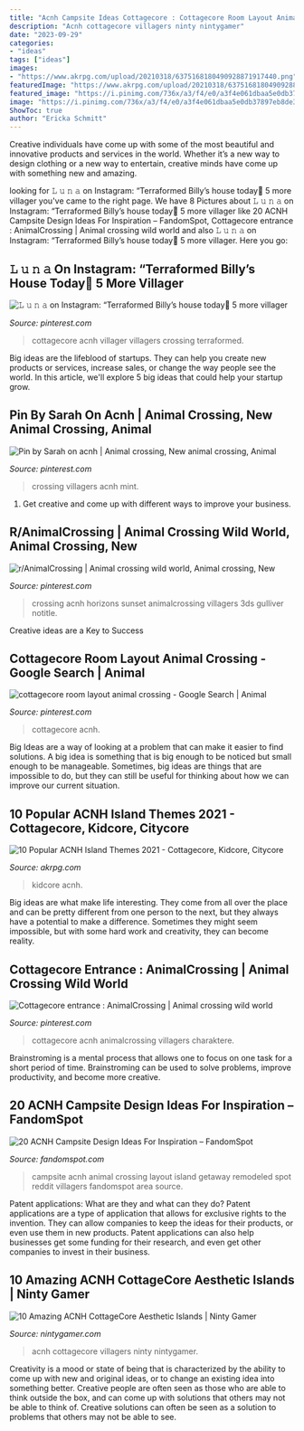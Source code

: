 ```yaml
---
title: "Acnh Campsite Ideas Cottagecore : Cottagecore Room Layout Animal Crossing"
description: "Acnh cottagecore villagers ninty nintygamer"
date: "2023-09-29"
categories:
- "ideas"
tags: ["ideas"]
images:
- "https://www.akrpg.com/upload/20210318/6375168180490928871917440.png"
featuredImage: "https://www.akrpg.com/upload/20210318/6375168180490928871917440.png"
featured_image: "https://i.pinimg.com/736x/a3/f4/e0/a3f4e061dbaa5e0db37897eb8de355db.jpg"
image: "https://i.pinimg.com/736x/a3/f4/e0/a3f4e061dbaa5e0db37897eb8de355db.jpg"
ShowToc: true
author: "Ericka Schmitt"
---
```



Creative individuals have come up with some of the most beautiful and innovative products and services in the world. Whether it’s a new way to design clothing or a new way to entertain, creative minds have come up with something new and amazing.

	

		
looking for 𝙻 𝚞 𝚗 𝚊 on Instagram: “Terraformed Billy’s house today🌾 5 more villager you've came to the right page. We have 8 Pictures about 𝙻 𝚞 𝚗 𝚊 on Instagram: “Terraformed Billy’s house today🌾 5 more villager like 20 ACNH Campsite Design Ideas For Inspiration – FandomSpot, Cottagecore entrance : AnimalCrossing | Animal crossing wild world and also 𝙻 𝚞 𝚗 𝚊 on Instagram: “Terraformed Billy’s house today🌾 5 more villager. Here you go:
		
    
## 𝙻 𝚞 𝚗 𝚊 On Instagram: “Terraformed Billy’s House Today🌾 5 More Villager

<img loading=lazy src="https://i.pinimg.com/736x/7a/df/6c/7adf6c6fc56887faef9a6a19acf322f0.jpg" onerror="this.onerror=null;this.src='https://tse4.mm.bing.net/th?id=OIP.lOy90YKAkXgANh2KE3eLcwHaEK&amp;pid=15.1';" alt="𝙻 𝚞 𝚗 𝚊 on Instagram: “Terraformed Billy’s house today🌾 5 more villager">

_Source: pinterest.com_

>cottagecore acnh villager villagers crossing terraformed. 

	

Big ideas are the lifeblood of startups. They can help you create new products or services, increase sales, or change the way people see the world. In this article, we'll explore 5 big ideas that could help your startup grow.

    
## Pin By Sarah On Acnh | Animal Crossing, New Animal Crossing, Animal

<img loading=lazy src="https://i.pinimg.com/736x/bc/e0/3d/bce03d214f51a29882e4b51556d0a2a2.jpg" onerror="this.onerror=null;this.src='https://tse3.mm.bing.net/th?id=OIP.XmH5xp_EN2_7CNiWppGMyQHaEK&amp;pid=15.1';" alt="Pin by Sarah on acnh | Animal crossing, New animal crossing, Animal">

_Source: pinterest.com_

>crossing villagers acnh mint. 

	

1. Get creative and come up with different ways to improve your business.

    
## R/AnimalCrossing | Animal Crossing Wild World, Animal Crossing, New

<img loading=lazy src="https://i.pinimg.com/736x/7b/f6/46/7bf646eeff6cde62c09a59df8b549922.jpg" onerror="this.onerror=null;this.src='https://tse4.mm.bing.net/th?id=OIP.Ikkz7-1jw5RQoUc-rs5AtQHaEK&amp;pid=15.1';" alt="r/AnimalCrossing | Animal crossing wild world, Animal crossing, New">

_Source: pinterest.com_

>crossing acnh horizons sunset animalcrossing villagers 3ds gulliver notitle. 

	

Creative ideas are a Key to Success

    
## Cottagecore Room Layout Animal Crossing - Google Search | Animal

<img loading=lazy src="https://i.pinimg.com/736x/d7/79/30/d77930f923d3f5bb6fc43bfd653ffb22.jpg" onerror="this.onerror=null;this.src='https://tse3.mm.bing.net/th?id=OIP.tw9OE5phMb71dO-_MCAzgwHaEK&amp;pid=15.1';" alt="cottagecore room layout animal crossing - Google Search | Animal">

_Source: pinterest.com_

>cottagecore acnh. 

	

Big Ideas are a way of looking at a problem that can make it easier to find solutions. A big idea is something that is big enough to be noticed but small enough to be manageable. Sometimes, big ideas are things that are impossible to do, but they can still be useful for thinking about how we can improve our current situation.

    
## 10 Popular ACNH Island Themes 2021 - Cottagecore, Kidcore, Citycore

<img loading=lazy src="https://www.akrpg.com/upload/20210318/6375168180490928871917440.png" onerror="this.onerror=null;this.src='https://tse4.mm.bing.net/th?id=OIP.ibYyXZC3JsqlnMprZbkKEQHaD9&amp;pid=15.1';" alt="10 Popular ACNH Island Themes 2021 - Cottagecore, Kidcore, Citycore">

_Source: akrpg.com_

>kidcore acnh. 

	

Big ideas are what make life interesting. They come from all over the place and can be pretty different from one person to the next, but they always have a potential to make a difference. Sometimes they might seem impossible, but with some hard work and creativity, they can become reality.

    
## Cottagecore Entrance : AnimalCrossing | Animal Crossing Wild World

<img loading=lazy src="https://i.pinimg.com/736x/a3/f4/e0/a3f4e061dbaa5e0db37897eb8de355db.jpg" onerror="this.onerror=null;this.src='https://tse4.mm.bing.net/th?id=OIP.MRnZimOwS2udyjyEub6Z9wHaEK&amp;pid=15.1';" alt="Cottagecore entrance : AnimalCrossing | Animal crossing wild world">

_Source: pinterest.com_

>cottagecore acnh animalcrossing villagers charaktere. 

	

Brainstroming is a mental process that allows one to focus on one task for a short period of time. Brainstroming can be used to solve problems, improve productivity, and become more creative.

    
## 20 ACNH Campsite Design Ideas For Inspiration – FandomSpot

<img loading=lazy src="https://static.fandomspot.com/images/02/12204/03-getaway-campsite-idea-acnh.jpg" onerror="this.onerror=null;this.src='https://tse4.mm.bing.net/th?id=OIP.PXUa1mu4mrIh1NYukb_4QgHaMo&amp;pid=15.1';" alt="20 ACNH Campsite Design Ideas For Inspiration – FandomSpot">

_Source: fandomspot.com_

>campsite acnh animal crossing layout island getaway remodeled spot reddit villagers fandomspot area source. 

	

Patent applications: What are they and what can they do?
Patent applications are a type of application that allows for exclusive rights to the invention. They can allow companies to keep the ideas for their products, or even use them in new products. Patent applications can also help businesses get some funding for their research, and even get other companies to invest in their business.

    
## 10 Amazing ACNH CottageCore Aesthetic Islands | Ninty Gamer

<img loading=lazy src="https://i1.wp.com/nintygamer.com/wp-content/uploads/2020/10/acnh-cottagecore-drawing-nook.jpg?resize=700%2C393&amp;ssl=1" onerror="this.onerror=null;this.src='https://tse4.mm.bing.net/th?id=OIP.WwgTwMh_Clcp4zC9NlxWMwHaEK&amp;pid=15.1';" alt="10 Amazing ACNH CottageCore Aesthetic Islands | Ninty Gamer">

_Source: nintygamer.com_

>acnh cottagecore villagers ninty nintygamer. 

	

Creativity is a mood or state of being that is characterized by the ability to come up with new and original ideas, or to change an existing idea into something better. Creative people are often seen as those who are able to think outside the box, and can come up with solutions that others may not be able to think of. Creative solutions can often be seen as a solution to problems that others may not be able to see.

